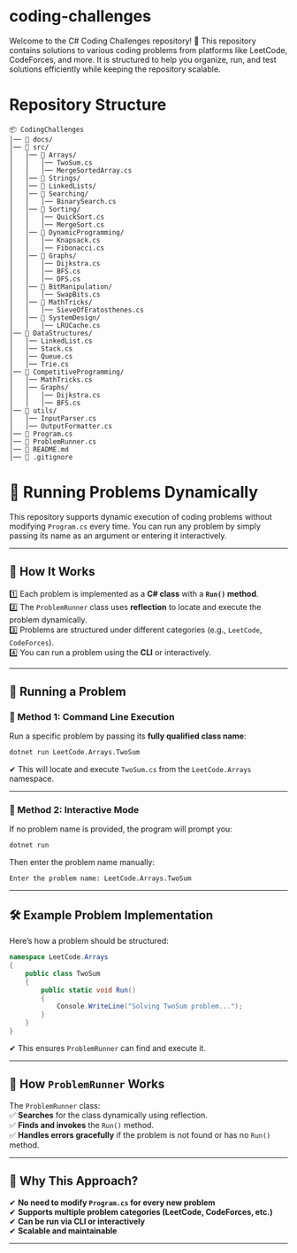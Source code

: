 # coding-challenges
Welcome to the C# Coding Challenges repository! 🚀 This repository contains solutions to various coding problems from platforms like LeetCode, CodeForces, and more. It is structured to help you organize, run, and test solutions efficiently while keeping the repository scalable.

# Repository Structure
```
📦 CodingChallenges
│── 📂 docs/
│── 📂 src/
│   │── 📂 Arrays/
│   │   │── TwoSum.cs
│   │   │── MergeSortedArray.cs
│   │── 📂 Strings/
│   │── 📂 LinkedLists/
│   │── 📂 Searching/
│   │   │── BinarySearch.cs
│   │── 📂 Sorting/
│   │   │── QuickSort.cs
│   │   │── MergeSort.cs
│   │── 📂 DynamicProgramming/
│   │   │── Knapsack.cs
│   │   │── Fibonacci.cs
│   │── 📂 Graphs/
│   │   │── Dijkstra.cs
│   │   │── BFS.cs
│   │   │── DFS.cs
│   │── 📂 BitManipulation/
│   │   │── SwapBits.cs
│   │── 📂 MathTricks/
│   │   │── SieveOfEratosthenes.cs
│   │── 📂 SystemDesign/
│   │   │── LRUCache.cs
│── 📂 DataStructures/
│   │── LinkedList.cs
│   │── Stack.cs
│   │── Queue.cs
│   │── Trie.cs
│── 📂 CompetitiveProgramming/
│   │── MathTricks.cs
│   │── Graphs/
│   │   │── Dijkstra.cs
│   │   │── BFS.cs
│── 📂 utils/
│   │── InputParser.cs
│   │── OutputFormatter.cs
│── 📜 Program.cs
│── 📜 ProblemRunner.cs
│── 📜 README.md
│── 📜 .gitignore

```

# 🚀 Running Problems Dynamically

This repository supports dynamic execution of coding problems without modifying `Program.cs` every time. You can run any problem by simply passing its name as an argument or entering it interactively.

---

## 📌 How It Works

1️⃣ Each problem is implemented as a **C# class** with a **`Run()` method**.  
2️⃣ The `ProblemRunner` class uses **reflection** to locate and execute the problem dynamically.  
3️⃣ Problems are structured under different categories (e.g., `LeetCode`, `CodeForces`).  
4️⃣ You can run a problem using the **CLI** or interactively.  

---

## 🎯 Running a Problem

### 🔹 Method 1: Command Line Execution
Run a specific problem by passing its **fully qualified class name**:

```sh
dotnet run LeetCode.Arrays.TwoSum
```
✔ This will locate and execute `TwoSum.cs` from the `LeetCode.Arrays` namespace.

---

### 🔹 Method 2: Interactive Mode
If no problem name is provided, the program will prompt you:
```sh
dotnet run
```
Then enter the problem name manually:
```
Enter the problem name: LeetCode.Arrays.TwoSum
```

---

## 🛠 Example Problem Implementation

Here’s how a problem should be structured:

```csharp
namespace LeetCode.Arrays
{
    public class TwoSum
    {
        public static void Run()
        {
            Console.WriteLine("Solving TwoSum problem...");
        }
    }
}
```
✔ This ensures `ProblemRunner` can find and execute it.

---

## 🚀 How `ProblemRunner` Works

The `ProblemRunner` class:  
✅ **Searches** for the class dynamically using reflection.  
✅ **Finds and invokes** the `Run()` method.  
✅ **Handles errors gracefully** if the problem is not found or has no `Run()` method.  

---

## 📌 Why This Approach?
✔ **No need to modify `Program.cs` for every new problem**  
✔ **Supports multiple problem categories (LeetCode, CodeForces, etc.)**  
✔ **Can be run via CLI or interactively**  
✔ **Scalable and maintainable**  

---



